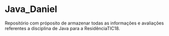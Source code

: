 # Java_Daniel

Repositório com próposito de armazenar todas as informações e avaliações referentes a disciplina de Java para a ResidênciaTIC18.
